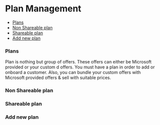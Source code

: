 
# Plan Management  
<!-- TOC -->

* [Plans](/docs/Plan-Management.md#plans)  
* [Non Shareable plan](/docs/Plan-Management.md#non-shareable-plan)  
* [Shareable plan](/docs/Plan-Management.md#shareable-plan)  
* [Add new plan](/docs/Plan-Management.md#add-new-plan)  
<!-- TOC -->  
### Plans  
Plan is nothing but group of offers. These offers can either be Microsoft provided or your custom d offers. You must have a plan in order to add or onboard a customer. Also, you can bundle your custom offers with Microsoft provided offers & sell with suitable prices.  

### Non Shareable plan  

### Shareable plan  

### Add new plan  
